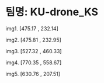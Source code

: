 # 팀명: KU-drone_KS

img1. [475.17 , 232.14]

img2. [475.81 , 232.95]

img3. [527.32 , 460.33] 

img4. [770.35 , 558.67] 

img5. [630.76 , 207.51] 
